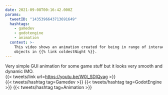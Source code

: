 ```yaml
---
date: 2021-09-08T00:16:42.000Z
params:
  tweetID: "1435396643713691649"
  hashtags:
    - gamedev
    - godotengine
    - animation
  context: >-
    This video shows an animation created for being in range of interactable
    objects in {{% link coldestNight %}}.
---
```


Very simple GUI animation for some game stuff but it looks very smooth and
dynamic IMO.\
{{< tweets/link url=https://youtu.be/W0l_SDIQyag >}}\
{{< tweets/hashtag tag=Gamedev >}} {{< tweets/hashtag tag=GodotEngine >}}
{{< tweets/hashtag tag=Animation >}}
